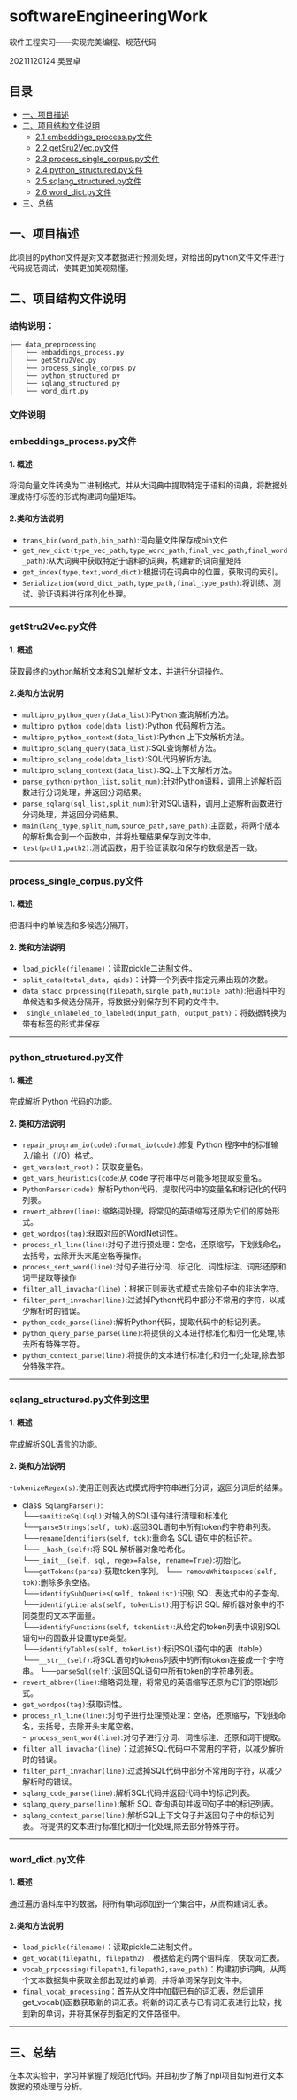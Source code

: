# softwareEngineeringWork
软件工程实习——实现完美编程、规范代码

 20211120124 吴昱卓

## 目录
- [一、项目描述](#一项目描述)
- [二、项目结构文件说明](#二项目结构文件说明)
  - [2.1 embeddings_process.py文件](#embeddings_process.py文件)
  - [2.2 getSru2Vec.py文件](#getSru2Vec.py文件)
  - [2.3 process_single_corpus.py文件](#process_single_corpus.py文件)
  - [2.4 python_structured.py文件](#spython_structured.py文件)
  - [2.5 sqlang_structured.py文件](#sqlang_structured.py文件)
  - [2.6 word_dict.py文件](#word_dictpy文件)
- [三、总结](#三总结)

## 一、项目描述
  此项目的python文件是对文本数据进行预测处理，对给出的python文件文件进行代码规范调试，使其更加美观易懂。
## 二、项目结构文件说明
### 结构说明：
```
├── data_preprocessing  
│   └── embaddings_process.py  
│   └── getStru2Vec.py
│   └── process_single_corpus.py
│   └── python_structured.py
│   └── sqlang_structured.py
│   └── word_dirt.py

```
### 文件说明

### embeddings_process.py文件

#### 1. 概述
将词向量文件转换为二进制格式，并从大词典中提取特定于语料的词典，将数据处理成待打标签的形式构建词向量矩阵。

#### 2.类和方法说明
- `trans_bin(word_path,bin_path)`:词向量文件保存成bin文件
- `get_new_dict(type_vec_path,type_word_path,final_vec_path,final_word_path)`:从大词典中获取特定于语料的词典，构建新的词向量矩阵
- `get_index(type,text,word_dict)`:根据词在词典中的位置，获取词的索引。
- `Serialization(word_dict_path,type_path,final_type_path)`:将训练、测试、验证语料进行序列化处理。

---
### getStru2Vec.py文件
#### 1. 概述
获取最终的python解析文本和SQL解析文本，并进行分词操作。

#### 2.类和方法说明


- `multipro_python_query(data_list)`:Python 查询解析方法。
- `multipro_python_code(data_list)`:Python 代码解析方法。
- `multipro_python_context(data_list)`:Python 上下文解析方法。
- `multipro_sqlang_query(data_list)`:SQL查询解析方法。
- `multipro_sqlang_code(data_list)`:SQL代码解析方法。
- `multipro_sqlang_context(data_list)`:SQL上下文解析方法。
- `parse_python(python_list,split_num)`:针对Python语料，调用上述解析函数进行分词处理，并返回分词结果。
- `parse_sqlang(sql_list,split_num)`:针对SQL语料，调用上述解析函数进行分词处理，并返回分词结果。
- `main(lang_type,split_num,source_path,save_path)`:主函数，将两个版本的解析集合到一个函数中，并将处理结果保存到文件中。
- `test(path1,path2)`:测试函数，用于验证读取和保存的数据是否一致。

---
### process_single_corpus.py文件
#### 1. 概述
把语料中的单候选和多候选分隔开。
#### 2. 类和方法说明
- `load_pickle(filename)`：读取pickle二进制文件。
- `split_data(total_data, qids)`：计算一个列表中指定元素出现的次数。
- `data_staqc_prpcessing(filepath,single_path,mutiple_path)`:把语料中的单候选和多候选分隔开，将数据分别保存到不同的文件中。
- ` single_unlabeled_to_labeled(input_path, output_path)`：将数据转换为带有标签的形式并保存

---
### python_structured.py文件
#### 1. 概述
完成解析 Python 代码的功能。
#### 2. 类和方法说明
- `repair_program_io(code):format_io(code)`:修复 Python 程序中的标准输入/输出（I/O）格式。
- `get_vars(ast_root)`：获取变量名。
- `get_vars_heuristics(code`:从 code 字符串中尽可能多地提取变量名。
- `PythonParser(code)`: 解析Python代码，提取代码中的变量名和标记化的代码列表。
- `revert_abbrev(line)`: 缩略词处理，将常见的英语缩写还原为它们的原始形式。
- `get_wordpos(tag)`:获取对应的WordNet词性。
- `process_nl_line(line)`:对句子进行预处理：空格，还原缩写，下划线命名，去括号，去除开头末尾空格等操作。
- `process_sent_word(line)`:对句子进行分词、标记化、词性标注、词形还原和词干提取等操作  
- `filter_all_invachar(line)`：根据正则表达式模式去除句子中的非法字符。
- `filter_part_invachar(line)`:过滤掉Python代码中部分不常用的字符，以减少解析时的错误。
- `python_code_parse(line)`:解析Python代码，提取代码中的标记列表。
- `python_query_parse_parse(line)`:将提供的文本进行标准化和归一化处理,除去所有特殊字符。
- `python_context_parse(line)`:将提供的文本进行标准化和归一化处理,除去部分特殊字符。

---
### sqlang_structured.py文件到这里
#### 1. 概述
完成解析SQL语言的功能。
#### 2. 类和方法说明
-`tokenizeRegex(s)`:使用正则表达式模式将字符串进行分词，返回分词后的结果。
- class` SqlangParser()`:   
   └──`sanitizeSql(sql)`:对输入的SQL语句进行清理和标准化
   └──`parseStrings(self, tok)`:返回SQL语句中所有token的字符串列表。
   └──`renameIdentifiers(self, tok)`:重命名 SQL 语句中的标识符。  
   └──` _hash_(self)`:将 SQL 解析器对象哈希化。  
   └──`_init__(self, sql, regex=False, rename=True)`:初始化。  
   └──`getTokens(parse)`:获取token序列。
   └──` removeWhitespaces(self, tok)`:删除多余空格。  
   └──`identifySubQueries(self, tokenList)`:识别 SQL 表达式中的子查询。  
   └──`identifyLiterals(self, tokenList)`:用于标识 SQL 解析器对象中的不同类型的文本字面量。  
   └──`identifyFunctions(self, tokenList)`:从给定的token列表中识别SQL语句中的函数并设置type类型。  
   └──`identifyTables(self, tokenList)`:标识SQL语句中的表（table）
   └──`__str__(self)`:将SQL语句的tokens列表中的所有token连接成一个字符串。 
   └──`parseSql(self)`:返回SQL语句中所有token的字符串列表。
- `revert_abbrev(line)`:缩略词处理，将常见的英语缩写还原为它们的原始形式。
- `get_wordpos(tag)`:获取词性。
- `process_nl_line(line)`:对句子进行处理预处理：空格，还原缩写，下划线命名，去括号，去除开头末尾空格。  
-` process_sent_word(line)`:对句子进行分词、词性标注、还原和词干提取。
- `filter_all_invachar(line)`：过滤掉SQL代码中不常用的字符，以减少解析时的错误。
- `filter_part_invachar(line)`:过滤掉SQL代码中部分不常用的字符，以减少解析时的错误。
- `sqlang_code_parse(line)`:解析SQL代码并返回代码中的标记列表。
- `sqlang_query_parse(line)`:解析 SQL 查询语句并返回句子中的标记列表。
- `sqlang_context_parse(line)`:解析SQL上下文句子并返回句子中的标记列表。
将提供的文本进行标准化和归一化处理,除去部分特殊字符。
---
### word_dict.py文件
#### 1. 概述
  通过遍历语料库中的数据，将所有单词添加到一个集合中，从而构建词汇表。
#### 2.类和方法说明
- `load_pickle(filename)`：读取pickle二进制文件。
- `get_vocab(filepath1, filepath2)`：根据给定的两个语料库，获取词汇表。
- `vocab_prpcessing(filepath1,filepath2,save_path)`：构建初步词典，从两个文本数据集中获取全部出现过的单词，并将单词保存到文件中。
- `final_vocab_processing`：首先从文件中加载已有的词汇表，然后调用get_vocab()函数获取新的词汇表。将新的词汇表与已有词汇表进行比较，找到新的单词，并将其保存到指定的文件路径中。
---

## 三、总结  
在本次实验中，学习并掌握了规范化代码。并且初步了解了npl项目如何进行文本数据的预处理与分析。

